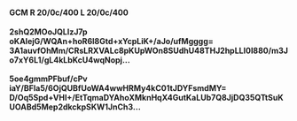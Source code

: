 #### GCM R 20/0c/400 L 20/0c/400
**2shQ2MOoJQLIzJ7p**<br/>**oKAlejG/WQAn+hoR6l8Gtd+xYcpLiK+/aJo/ufMgggg=**<br/>**3A1auvfOhMm/CRsLRXVALc8pKUpWOn8SUdhU48THJ2hpLLI0I880/m3Jo7xY6L1/gL4kLbKcU4wqNopj...**<br/><br/>
**5oe4gmmPFbuf/cPv**<br/>**iaY/BFla5/6OjQUBfUoWA4wwHRMy4kC01tJDYFsmdMY=**<br/>**D/Oq5Spd+VHI+/EtTqmaDYAhoXMknHqX4GutKaLUb7Q8JjDQ35QTtSuKUOABd5Mep2dkckpSKW1JnCh3...**